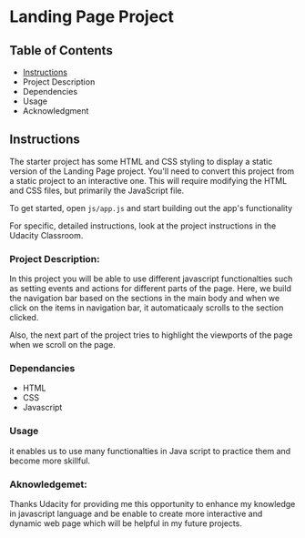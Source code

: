 # Landing Page Project

## Table of Contents

* [Instructions](#instructions)
* Project Description
* Dependencies
* Usage
* Acknowledgment

## Instructions

The starter project has some HTML and CSS styling to display a static version of the Landing Page project. You'll need to convert this project from a static project to an interactive one. This will require modifying the HTML and CSS files, but primarily the JavaScript file.

To get started, open `js/app.js` and start building out the app's functionality

For specific, detailed instructions, look at the project instructions in the Udacity Classroom.

### Project Description:

In this project you will be able to use different javascript functionalties such as setting events and actions for different parts of the page. Here, we build the navigation bar based on the sections in the main body and when we click on the items in navigation bar, it automaticaaly scrolls to the section clicked. 

Also, the next part of the project tries to highlight the viewports of the page when we scroll on the page.

### Dependancies

- HTML
- CSS
- Javascript

### Usage

it enables us to use many functionalties in Java script to practice them and become more skillful. 

### Aknowledgemet:

Thanks Udacity for providing me this opportunity to enhance my knowledge in javascript language and be enable to create more interactive and dynamic web page which will be helpful in my future projects. 




